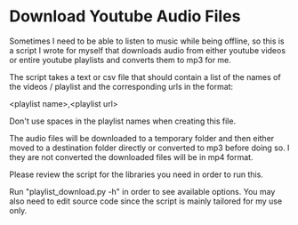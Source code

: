 # Download Youtube Audio Files

Sometimes I need to be able to listen to music while being offline, so this is a script I wrote
for myself that downloads audio from either youtube videos or entire youtube playlists and 
converts them to mp3 for me.

The script takes a text or csv file that should contain a list of the names of the videos / playlist and the corresponding urls
in the format:

\<playlist name>,\<playlist url>

Don't use spaces in the playlist names when creating this file.

The audio files will be downloaded to a temporary folder and then either moved to a destination folder directly or
converted to mp3 before doing so. I they are not converted the downloaded files will be in mp4 format.

Please review the script for the libraries you need in order to run this.

Run "playlist_download.py -h" in order to see available options.
You may also need to edit source code since the script is mainly tailored for my use only.